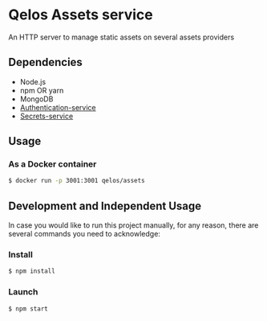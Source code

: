# Qelos Assets service

An HTTP server to manage static assets on several assets providers

## Dependencies
- Node.js
- npm OR yarn
- MongoDB
- [Authentication-service](https://github.com/greenpress/authentication-service)
- [Secrets-service](https://github.com/greenpress/secrets-service)

## Usage
### As a Docker container
```sh
$ docker run -p 3001:3001 qelos/assets
```

## Development and Independent Usage
In case you would like to run this project manually, for any reason, there are several commands you need to acknowledge:

### Install
```sh
$ npm install
```

### Launch
```sh
$ npm start
```
